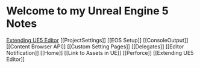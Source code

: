 # Welcome to my Unreal Engine 5 Notes

[Extending UE5 Editor](Editor%20Customization/Extending%20UE5%20Editor.md)
[[ProjectSettings]]
[[EOS Setup]]
[[ConsoleOutput]]
[[Content Browser API]]
[[Custom Setting Pages]]
[[Delegates]]
[[Editor Notification]]
[[Home]]
[[Link to Assets in UE]]
[[Perforce]]
[[Extending UE5 Editor]]